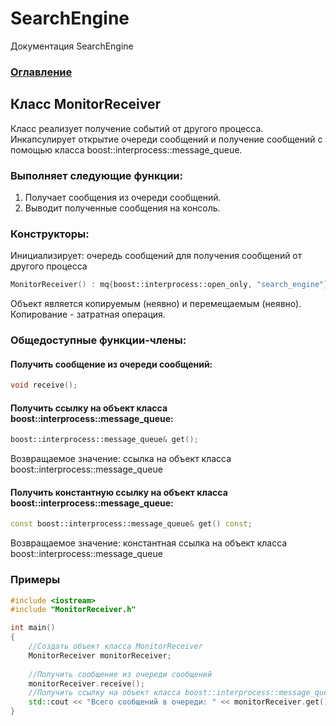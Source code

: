 # SearchEngine
Документация SearchEngine

### [Оглавление](../index.md)

## Класс MonitorReceiver
Класс реализует получение событий от другого процесса. Инкапсулирует открытие очереди сообщений и получение сообщений с помощью класса boost::interprocess::message_queue.
### Выполняет следующие функции:
1. Получает сообщения из очереди сообщений.
2. Выводит полученные сообщения на консоль.
### Конструкторы:
Инициализирует: очередь сообщений для получения сообщений от другого процесса
```cpp
MonitorReceiver() : mq{boost::interprocess::open_only, "search_engine"} {}
```
Объект является копируемым (неявно) и перемещаемым (неявно).\
Копирование - затратная операция.
### Общедоступные функции-члены:
#### Получить сообщение из очереди сообщений:
```cpp
void receive();
```
#### Получить ссылку на объект класса boost::interprocess::message_queue:
```cpp
boost::interprocess::message_queue& get();
```
Возвращаемое значение: ссылка на объект класса boost::interprocess::message_queue
#### Получить константную ссылку на объект класса boost::interprocess::message_queue:
```cpp
const boost::interprocess::message_queue& get() const;
```
Возвращаемое значение: константная ссылка на объект класса boost::interprocess::message_queue
### Примеры
```cpp
#include <iostream>
#include "MonitorReceiver.h"

int main()
{
    //Создать объект класса MonitorReceiver
    MonitorReceiver monitorReceiver;
    
    //Получить сообщение из очереди сообщений
    monitorReceiver.receive();
    //Получить ссылку на объект класса boost::interprocess::message_queue и получить количество сообщений в очереди
    std::cout << "Всего сообщений в очереди: " << monitorReceiver.get().get_num_msg()  << std::endl;
}
```


